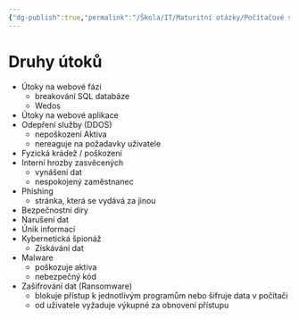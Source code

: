 ```yaml
---
{"dg-publish":true,"permalink":"/Škola/IT/Maturitní otázky/Počítačové sítě a kybernetika/Kybernetické hrozby a ochrana proti nim (malware, útoky)/"}
---
```


# Druhy útoků
- Útoky na webové fázi
	- breakování SQL databáze
	- Wedos
- Útoky na webové aplikace
- Odepření služby (DDOS)
	- nepoškození Aktiva
	- nereaguje na požadavky uživatele
- Fyzická krádež / poškození
- Interní hrozby zasvěcených
	- vynášení dat
	- nespokojený zaměstnanec
- Phishing
	- stránka, která se vydává za jinou
- Bezpečnostní díry
- Narušení dat
- Únik informací
- Kybernetická špionáž
	- Získávání dat
- Malware
	- poškozuje aktiva 
	- nebezpečný kód
- Zašifrování dat (Ransomware)
	- blokuje přístup k jednotlivým programům nebo šifruje data v počítači
	- od uživatele vyžaduje výkupné za obnovení přístupu